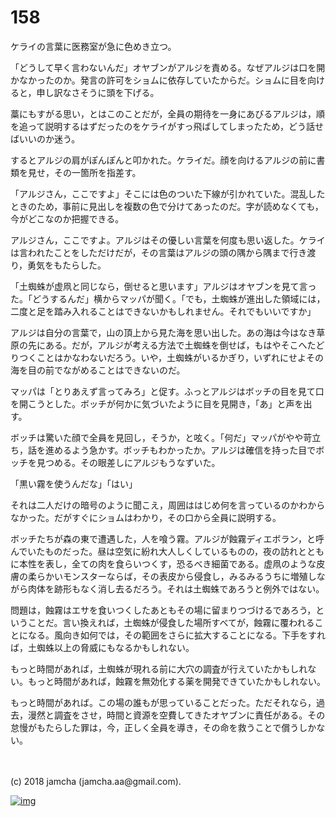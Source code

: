 # 158

ケライの言葉に医務室が急に色めき立つ。  

「どうして早く言わないんだ」オヤブンがアルジを責める。なぜアルジは口を開かなかったのか。発言の許可をショムに依存していたからだ。ショムに目を向けると，申し訳なさそうに頭を下げる。  

藁にもすがる思い，とはこのことだが，全員の期待を一身にあびるアルジは，順を追って説明するはずだったのをケライがすっ飛ばしてしまったため，どう話せばいいのか迷う。  

するとアルジの肩がぽんぽんと叩かれた。ケライだ。顔を向けるアルジの前に書類を見せ，その一箇所を指差す。  

「アルジさん，ここですよ」そこには色のついた下線が引かれていた。混乱したときのため，事前に見出しを複数の色で分けてあったのだ。字が読めなくても，今がどこなのか把握できる。  

アルジさん，ここですよ。アルジはその優しい言葉を何度も思い返した。ケライは言われたことをしただけだが，その言葉はアルジの頭の隅から隅まで行き渡り，勇気をもたらした。  

「土蜘蛛が虚凧と同じなら，倒せると思います」アルジはオヤブンを見て言った。「どうするんだ」横からマッパが聞く。「でも，土蜘蛛が進出した領域には，二度と足を踏み入れることはできないかもしれません。それでもいいですか」  

アルジは自分の言葉で，山の頂上から見た海を思い出した。あの海は今はなき草原の先にある。だが，アルジが考える方法で土蜘蛛を倒せば，もはやそこへたどりつくことはかなわないだろう。いや，土蜘蛛がいるかぎり，いずれにせよその海を目の前でながめることはできないのだ。  

マッパは「とりあえず言ってみろ」と促す。ふっとアルジはボッチの目を見て口を開こうとした。ボッチが何かに気づいたように目を見開き，「あ」と声を出す。  

ボッチは驚いた顔で全員を見回し，そうか，と呟く。「何だ」マッパがやや苛立ち，話を進めるよう急かす。ボッチもわかったか。アルジは確信を持った目でボッチを見つめる。その眼差しにアルジもうなずいた。  

「黒い霧を使うんだな」「はい」  

それは二人だけの暗号のように聞こえ，周囲ははじめ何を言っているのかわからなかった。だがすぐにショムはわかり，その口から全員に説明する。  

ボッチたちが森の東で遭遇した，人を喰う霧。アルジが蝕霧ディエボラン，と呼んでいたものだった。昼は空気に紛れ大人しくしているものの，夜の訪れとともに本性を表し，全ての肉を食らいつくす，恐るべき細菌である。虚凧のような皮膚の柔らかいモンスターならば，その表皮から侵食し，みるみるうちに増殖しながら肉体を跡形もなく消し去るだろう。それは土蜘蛛であろうと例外ではない。  

問題は，蝕霧はエサを食いつくしたあともその場に留まりつづけるであろう，ということだ。言い換えれば，土蜘蛛が侵食した場所すべてが，蝕霧に覆われることになる。風向き如何では，その範囲をさらに拡大することになる。下手をすれば，土蜘蛛以上の脅威にもなるかもしれない。  

もっと時間があれば，土蜘蛛が現れる前に大穴の調査が行えていたかもしれない。もっと時間があれば，蝕霧を無効化する薬を開発できていたかもしれない。  

もっと時間があれば。この場の誰もが思っていることだった。ただそれなら，過去，漫然と調査をさせ，時間と資源を空費してきたオヤブンに責任がある。その怠慢がもたらした罪は，今，正しく全員を導き，その命を救うことで償うしかない。  

<br>  
<br>  
(c) 2018 jamcha (jamcha.aa@gmail.com).  

[![img](http://i.creativecommons.org/l/by-nc-sa/4.0/88x31.png)](http://creativecommons.org/licenses/by-nc-sa/4.0/deed)